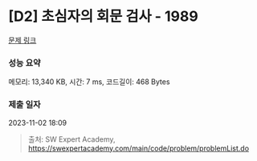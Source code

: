 # [D2] 초심자의 회문 검사 - 1989 

[문제 링크](https://swexpertacademy.com/main/code/problem/problemDetail.do?contestProbId=AV5PyTLqAf4DFAUq) 

### 성능 요약

메모리: 13,340 KB, 시간: 7 ms, 코드길이: 468 Bytes

### 제출 일자

2023-11-02 18:09



> 출처: SW Expert Academy, https://swexpertacademy.com/main/code/problem/problemList.do